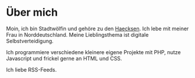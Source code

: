 # Über mich

Moin, ich bin Stadtwölfin und gehöre zu den [Haecksen](https://www.haecksen.org/wer-sind-die-haecksen/).
Ich lebe mit meiner Frau in Norddeutschland. Meine Lieblingsthema ist digitale Selbstverteidigung.

Ich programmiere verschiedene kleinere eigene Projekte mit PHP, nutze Javascript und frickel gerne an HTML und CSS.

Ich liebe RSS-Feeds.

